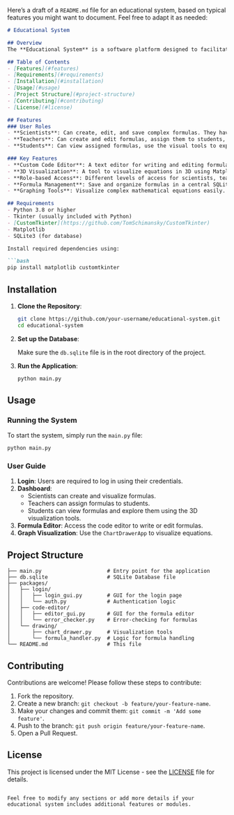 Here’s a draft of a `README.md` file for an educational system, based on typical features you might want to document. Feel free to adapt it as needed:

```markdown
# Educational System

## Overview
The **Educational System** is a software platform designed to facilitate learning and collaboration between students, teachers, and scientists. It includes modules for creating, editing, and visualizing formulas. This project is built using a combination of Python and custom Tkinter-based interfaces for a smooth user experience.

## Table of Contents
- [Features](#features)
- [Requirements](#requirements)
- [Installation](#installation)
- [Usage](#usage)
- [Project Structure](#project-structure)
- [Contributing](#contributing)
- [License](#license)

## Features
### User Roles
- **Scientists**: Can create, edit, and save complex formulas. They have access to advanced features like 3D graph plotting.
- **Teachers**: Can create and edit formulas, assign them to students, and review students' progress.
- **Students**: Can view assigned formulas, use the visual tools to explore them, and check their work.

### Key Features
- **Custom Code Editor**: A text editor for writing and editing formulas with error-checking capabilities.
- **3D Visualization**: A tool to visualize equations in 3D using Matplotlib.
- **Role-based Access**: Different levels of access for scientists, teachers, and students.
- **Formula Management**: Save and organize formulas in a central SQLite database.
- **Graphing Tools**: Visualize complex mathematical equations easily.

## Requirements
- Python 3.8 or higher
- Tkinter (usually included with Python)
- [CustomTkinter](https://github.com/TomSchimansky/CustomTkinter)
- Matplotlib
- SQLite3 (for database)

Install required dependencies using:

```bash
pip install matplotlib customtkinter
```

## Installation
1. **Clone the Repository**:
   
   ```bash
   git clone https://github.com/your-username/educational-system.git
   cd educational-system
   ```

2. **Set up the Database**:

   Make sure the `db.sqlite` file is in the root directory of the project.

3. **Run the Application**:

   ```bash
   python main.py
   ```

## Usage
### Running the System
To start the system, simply run the `main.py` file:

```bash
python main.py
```

### User Guide
1. **Login**: Users are required to log in using their credentials.
2. **Dashboard**:
   - Scientists can create and visualize formulas.
   - Teachers can assign formulas to students.
   - Students can view formulas and explore them using the 3D visualization tools.
3. **Formula Editor**: Access the code editor to write or edit formulas.
4. **Graph Visualization**: Use the `ChartDrawerApp` to visualize equations.

## Project Structure
```
├── main.py                     # Entry point for the application
├── db.sqlite                   # SQLite Database file
├── packages/
│   ├── login/
│   │   ├── login_gui.py        # GUI for the login page
│   │   └── auth.py             # Authentication logic
│   ├── code-editor/
│   │   ├── editor_gui.py       # GUI for the formula editor
│   │   └── error_checker.py    # Error-checking for formulas
│   └── drawing/
│       ├── chart_drawer.py     # Visualization tools
│       └── formula_handler.py  # Logic for formula handling
└── README.md                   # This file
```

## Contributing
Contributions are welcome! Please follow these steps to contribute:
1. Fork the repository.
2. Create a new branch: `git checkout -b feature/your-feature-name`.
3. Make your changes and commit them: `git commit -m 'Add some feature'`.
4. Push to the branch: `git push origin feature/your-feature-name`.
5. Open a Pull Request.

## License
This project is licensed under the MIT License - see the [LICENSE](LICENSE) file for details.

```

Feel free to modify any sections or add more details if your educational system includes additional features or modules.
